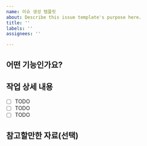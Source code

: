 ```yaml
---
name: 이슈 생성 템플릿
about: Describe this issue template's purpose here.
title: ''
labels: ''
assignees: ''

---
```


## 어떤 기능인가요?


## 작업 상세 내용

- [ ] TODO
- [ ] TODO
- [ ] TODO

## 참고할만한 자료(선택)
